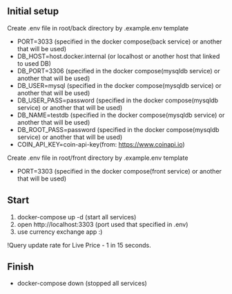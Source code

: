 ## Initial setup

Create .env file in root/back directory by .example.env template
- PORT=3033 (specified in the docker compose(back service) or another that will be used)
- DB_HOST=host.docker.internal (or localhost or another host that linked to used DB)
- DB_PORT=3306 (specified in the docker compose(mysqldb service) or another that will be used)
- DB_USER=mysql (specified in the docker compose(mysqldb service) or another that will be used)
- DB_USER_PASS=password (specified in the docker compose(mysqldb service) or another that will be used)
- DB_NAME=testdb (specified in the docker compose(mysqldb service) or another that will be used)
- DB_ROOT_PASS=password (specified in the docker compose(mysqldb service) or another that will be used)
- COIN_API_KEY=coin-api-key(from: https://www.coinapi.io)

Create .env file in root/front directory by .example.env template
- PORT=3303 (specified in the docker compose(front service) or another that will be used)

## Start

1. docker-compose up -d (start all services)
2. open http://localhost:3303 (port used that specified in .env)
3. use currency exchange app :)

!Query update rate for Live Price - 1 in 15 seconds.

## Finish

- docker-compose down (stopped all services)
